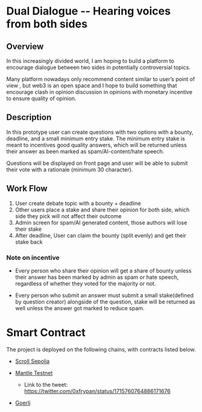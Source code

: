 
# Dual Dialogue -- Hearing voices from both sides

## Overview 
In this increasingly divided world, I am hoping to build a platform to encourage dialogue between two sides in potentially controversial topics. 

Many platform nowadays only recommend content similar to user’s point of view , but web3 is an open space and I hope to build something that encourage clash in opinion discussion in opinions with monetary incentive to ensure quality of opinion.

## Description 

In this prototype user can create questions with two options with a bounty, deadline, and a small minimum entry stake. The minimum entry stake is meant to incentives good quality answers, which will be returned unless their answer as been marked as spam/AI-content/hate speech.

Questions will be displayed on front page and user will be able to submit their vote with a rationale (minimum 30 character).

## Work Flow
1.  User create debate topic with a bounty + deadline 
2.  Other users place a stake and share their opinion for both side, which side they pick will not affect their outcome
3. Admin screen for spam/AI generated content, those authors will lose their stake
4. After deadline, User can claim the bounty (split evenly) and get their stake back

### Note on incentive

- Every person who share their opinion will get a share of bounty unless their answer has been marked by admin as spam or hate speech, regardless of whether they voted for the majority or not.

- Every person who submit an answer must submit a small stake(defined by question creator) alongside of the question, stake will be returned as well unless the answer got marked to reduce spam.

# Smart Contract

The project is deployed on the following chains, with contracts listed below.

- [Scroll Sepolia](https://sepolia-blockscout.scroll.io/address/0xf77A71Ade24100fee83c899821ccBDdc549618e0#code)



 - [Mantle Testnet](https://explorer.testnet.mantle.xyz/address/0x265863884dE65c2902025AdeB327Be0e18898e29#code)
	 - Link to the tweet: https://twitter.com/0xfrypan/status/1715760764886171676


- [Goerli](https://goerli.etherscan.io/address/0x03Bfe63C1742F653418cd49754dBd9239bDb8cAF#code)